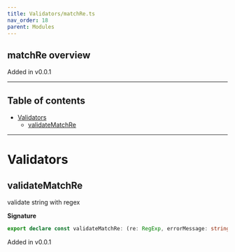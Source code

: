 ```yaml
---
title: Validators/matchRe.ts
nav_order: 18
parent: Modules
---
```


## matchRe overview

Added in v0.0.1

---

<h2 class="text-delta">Table of contents</h2>

- [Validators](#validators)
  - [validateMatchRe](#validatematchre)

---

# Validators

## validateMatchRe

validate string with regex

**Signature**

```ts
export declare const validateMatchRe: (re: RegExp, errorMessage: string) => <A>(value: A) => E.Left<string> | E.Right<A>
```

Added in v0.0.1
